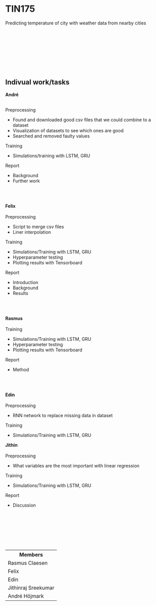 # TIN175
Predicting temperature of city with weather data from nearby cities<br><br><br><br><br><br><br><br><br>



<h2> Indivual work/tasks </h2>

<b>André</b><br><br>


Preprocessing
- Found and downloaded good csv files that we could combine to a dataset
- Visualization of datasets to see which ones are good
- Searched and removed faulty values

Training
- Simulations/training with LSTM, GRU

Report
- Background
- Further work

<br><br>

<b>Felix</b><br><br>
Preprocessing
- Script to merge csv files
- Liner interpolation

Training
- Simulations/Training with LSTM, GRU
- Hyperparameter testing
- Plotting results with Tensorboard

Report
- Introduction
- Background
- Results

<br><br>

<b>Rasmus</b><br><br>
Training
- Simulations/Training with LSTM, GRU
- Hyperparameter testing
- Plotting results with Tensorboard

Report
- Method

<br><br>


<b>Edin</b><br><br>
Preprocessing
- RNN network to replace missing data in dataset

Training<br>
- Simulations/Training with LSTM, GRU

<b>Jithin</b><br><br>
Preprocessing
- What variables are the most important with linear regression

Training
- Simulations/Training with LSTM, GRU

Report
- Discussion







<br><br><br><br><br><br>


<table class="tg">
  <tr>
    <th class="tg-0lax"><span style="font-weight:bold">Members</span></th>
  </tr>
  <tr>
    <td class="tg-0lax">Rasmus Claesen</td>
  </tr>
  <tr>
    <td class="tg-0lax">Felix</td>
  </tr>
  <tr>
    <td class="tg-0lax">Edin</td>
  </tr>
  <tr>
    <td class="tg-0lax">Jithinraj Sreekumar</td>
  </tr>
  <tr>
    <td class="tg-0lax">André Höjmark</td>
  </tr>
</table>
